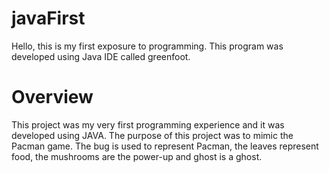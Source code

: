 # javaFirst

Hello, this is my first exposure to programming.
This program was developed using Java IDE called greenfoot.

# Overview 
This project was my very first programming experience and it was developed using JAVA. The purpose of this project was to mimic the Pacman game. The bug is used to represent Pacman, the leaves represent food, the mushrooms are the power-up and ghost is a ghost.
